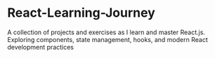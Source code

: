 # React-Learning-Journey
A collection of projects and exercises as I learn and master React.js. Exploring components, state management, hooks, and modern React development practices
